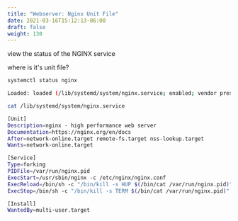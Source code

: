 ```yaml
---
title: "Webserver: Nginx Unit File"
date: 2021-03-16T15:12:13-06:00
draft: false
weight: 130
---
```


view the status of the NGINX service

where is it's unit file?

```bash
systemctl status nginx
```

```bash
Loaded: loaded (/lib/systemd/system/nginx.service; enabled; vendor preset:>
```

```bash
cat /lib/systemd/system/nginx.service
```

```bash
[Unit]
Description=nginx - high performance web server
Documentation=https://nginx.org/en/docs
After=network-online.target remote-fs.target nss-lookup.target
Wants=network-online.target

[Service]
Type=forking
PIDFile=/var/run/nginx.pid
ExecStart=/usr/sbin/nginx -c /etc/nginx/nginx.conf
ExecReload=/bin/sh -c "/bin/kill -s HUP $(/bin/cat /var/run/nginx.pid)"
ExecStop=/bin/sh -c "/bin/kill -s TERM $(/bin/cat /var/run/nginx.pid)"

[Install]
WantedBy=multi-user.target
```